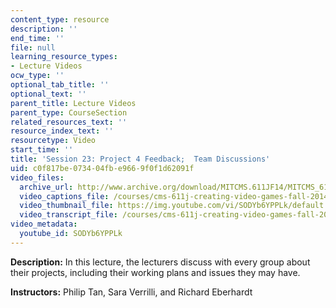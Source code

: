 ```yaml
---
content_type: resource
description: ''
end_time: ''
file: null
learning_resource_types:
- Lecture Videos
ocw_type: ''
optional_tab_title: ''
optional_text: ''
parent_title: Lecture Videos
parent_type: CourseSection
related_resources_text: ''
resource_index_text: ''
resourcetype: Video
start_time: ''
title: 'Session 23: Project 4 Feedback;  Team Discussions'
uid: c0f817be-0734-04fb-e966-9f0f1d62091f
video_files:
  archive_url: http://www.archive.org/download/MITCMS.611JF14/MITCMS_611JF14_lec23_300k.mp4
  video_captions_file: /courses/cms-611j-creating-video-games-fall-2014/87dfb37e2b095131b3c1ec96ee6cf7a5_SODYb6YPPLk.vtt
  video_thumbnail_file: https://img.youtube.com/vi/SODYb6YPPLk/default.jpg
  video_transcript_file: /courses/cms-611j-creating-video-games-fall-2014/af2b310ec095d6fdb7e3c280fc89c250_SODYb6YPPLk.pdf
video_metadata:
  youtube_id: SODYb6YPPLk
---
```


**Description:** In this lecture, the lecturers discuss with every group about their projects, including their working plans and issues they may have.

**Instructors:** Philip Tan, Sara Verrilli, and Richard Eberhardt